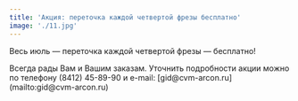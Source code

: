 ```yaml
---
title: 'Акция: переточка каждой четвертой фрезы бесплатно'
image: './11.jpg'
---
```


<p class="lead">
  Весь июль — переточка каждой четвертой фрезы — бесплатно! 
</p>

<p class="lead">
  Всегда рады Вам и Вашим заказам. Уточнить подробности акции можно по телефону (8412) 45-89-90 и e-mail: [gid@cvm-arcon.ru](mailto:gid@cvm-arcon.ru)
</p>
